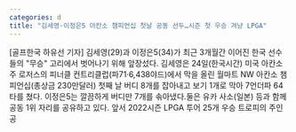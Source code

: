 ```yaml
---
categories: d
title: "김세영·이정은5 아칸소 챔피언십 첫날 공동 선두…시즌 첫 우승 겨냥 LPGA"
---
```

[골프한국 하유선 기자] 김세영(29)과 이정은5(34)가 최근 3개월간 이어진 한국 선수들의 "무승" 고리에서 벗어나기 위해 앞장섰다. 김세영은 24일(한국시간) 미국 아칸소주 로저스의 피너클 컨트리클럽(파71·6,438야드)에서 막을 올린 월마트 NW 아칸소 챔피언십(총상금 230만달러) 첫째 날 버디 8개를 잡아내고 보기 1개로 막아 7언더파 64타를 쳤다. 이정은5는 깔끔하게 버디만 7개를 솎아냈다.둘은 유카 사소(일본) 등과 함께 공동 1위 자리를 공유하고 있다. 앞서 2022시즌 LPGA 투어 25개 우승 트로피의 주인공